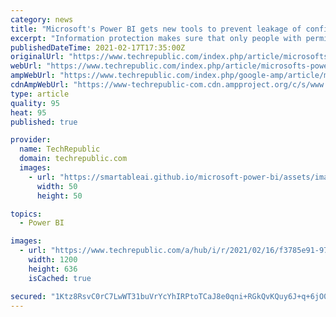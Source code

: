 ```yaml
---
category: news
title: "Microsoft's Power BI gets new tools to prevent leakage of confidential data"
excerpt: "Information protection makes sure that only people with permissions see data in Power BI, while retaining the ability to share top-level trends, balancing productivity and security. Microsoft's ..."
publishedDateTime: 2021-02-17T17:35:00Z
originalUrl: "https://www.techrepublic.com/index.php/article/microsofts-power-bi-gets-new-tools-to-prevent-leakage-of-confidential-data/"
webUrl: "https://www.techrepublic.com/index.php/article/microsofts-power-bi-gets-new-tools-to-prevent-leakage-of-confidential-data/"
ampWebUrl: "https://www.techrepublic.com/index.php/google-amp/article/microsofts-power-bi-gets-new-tools-to-prevent-leakage-of-confidential-data/"
cdnAmpWebUrl: "https://www-techrepublic-com.cdn.ampproject.org/c/s/www.techrepublic.com/index.php/google-amp/article/microsofts-power-bi-gets-new-tools-to-prevent-leakage-of-confidential-data/"
type: article
quality: 95
heat: 95
published: true

provider:
  name: TechRepublic
  domain: techrepublic.com
  images:
    - url: "https://smartableai.github.io/microsoft-power-bi/assets/images/organizations/techrepublic.com-50x50.jpg"
      width: 50
      height: 50

topics:
  - Power BI

images:
  - url: "https://www.techrepublic.com/a/hub/i/r/2021/02/16/f3785e91-9773-46dd-bb28-61fda8df592d/resize/1200x/857873d37ba05ee487bbe2774977085c/ms-power-bi-enterprise-dp.jpg"
    width: 1200
    height: 636
    isCached: true

secured: "1Ktz8RsvC0rC7LwWT31buVrYcYhIRPtoTCaJ8e0qni+RGkQvKQuy6J+q+6jO0F592rUTmNunlB/7KO07rOUhh8mBaz2jnfgsiVKb5XboGn/trfX/F/Z0n6E9TcXSCp/rj5CiMy6dYaLgI1jmlEjuY934VaHTkKgDiMCw+fc1YFJUU+bsoVinMg84+e/blLsjpICHdpY6c5y6nsu0pcgVXdapglBo6i97RnituOQDHHnRVSvXx7sNu9pvfnWI4LT7AzeyM7UluRJuC5Oqz0M2EQ4ya7rgNW9iYqKR3XJXb3bXdOL79ZPd+559NzM6iYTZGP83/ghRqL675RMtAX8HFZpIMWSP3trdHy/8BRMZ5ZI=;lBYmjZ5yBjgyZtudhbe94A=="
---
```


